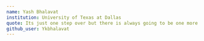 ```yaml
---
name: Yash Bhalavat
institution: University of Texas at Dallas
quote: Its just one step over but there is always going to be one more step towards learning. Congratulations to all graduates !!!
github_user: Ykbhalavat
---
```

